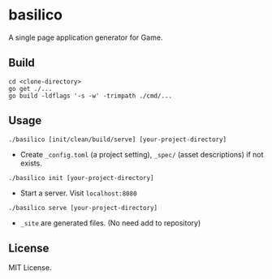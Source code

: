# basilico

A single page application generator for Game.

## Build

```
cd <clone-directory>
go get ./...
go build -ldflags '-s -w' -trimpath ./cmd/...
```

## Usage

```
./basilico [init/clean/build/serve] [your-project-directory]
```

- Create `_config.toml` (a project setting), `_spec/` (asset descriptions) if not exists.
```
./basilico init [your-project-directory]
```
- Start a server. Visit `localhost:8080`
```
./basilico serve [your-project-directory]
```
- `_site` are generated files. (No need add to repository)

## License

MIT License.

